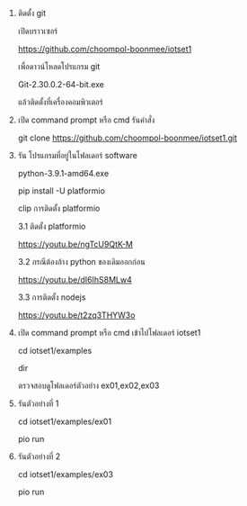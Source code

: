 1. ติดตั้ง git

	เปิดบราวเซอร์

	https://github.com/choompol-boonmee/iotset1

	เพื่อดาวน์โหลดโปรแกรม git

	Git-2.30.0.2-64-bit.exe

	แล้วติดตั้งที่เครื่องคอมพิวเตอร์

2. เปิด command prompt หรือ cmd
    รันคำสั่ง 

	git clone https://github.com/choompol-boonmee/iotset1.git

3.  รัน โปรแกรมที่อยู่ในโฟลเดอร์ software

	python-3.9.1-amd64.exe

	pip install -U platformio

	clip การติดตั้ง platformio

	3.1 ติดตั้ง platformio

	<https://youtu.be/ngTcU9QtK-M>

	3.2 กรณีต้องล้าง python ของเดิมออกก่อน

	<https://youtu.be/dI6IhS8MLw4>

	3.3 การติดตั้ง nodejs

	<https://youtu.be/t2zq3THYW3o>

4. เปิด command prompt หรือ cmd
	เข้าไปโฟลเดอร์ iotset1

	cd iotset1/examples

	dir

	ตรวจสอบดูโฟลเดอร์ตัวอย่าง ex01,ex02,ex03

5.  รันตัวอย่างที่ 1

	cd iotset1/examples/ex01

	pio run

6.  รันตัวอย่างที่ 2
	
	cd iotset1/examples/ex03

	pio run 


